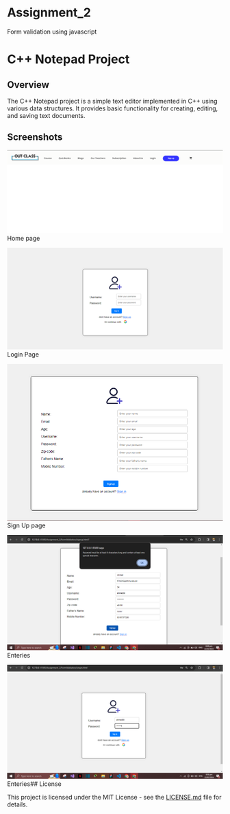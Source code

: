 # Assignment_2
Form validation using javascript
# C++ Notepad Project

## Overview

The C++ Notepad project is a simple text editor implemented in C++ using various data structures. It provides basic functionality for creating, editing, and saving text documents.

## Screenshots

![Screenshot 1](FormValidation/SNAPSHOTS/HOME.PNG)
Home page

![Screenshot 2](FormValidation/SNAPSHOTS/LOGIN..PNG)
Login Page

![Screenshot 3](FormValidation/SNAPSHOTS/signup.PNG)
<br>
Sign Up page


![Screenshot 1](FormValidation/SNAPSHOTS/fields.PNG)
Enteries

![Screenshot 2](FormValidation/SNAPSHOTS/fields...PNG)
Enteries## License

This project is licensed under the MIT License - see the [LICENSE.md](LICENSE.md) file for details.
